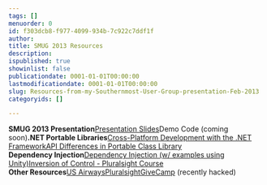 ```yaml
---
tags: []
menuorder: 0
id: f303dcb8-f977-4099-934b-7c922c7ddf1f
author: 
title: SMUG 2013 Resources
description: 
ispublished: true
showinlist: false
publicationdate: 0001-01-01T00:00:00
lastmodificationdate: 0001-01-01T00:00:00
slug: Resources-from-my-Southernmost-User-Group-presentation-Feb-2013
categoryids: []

---
```

**SMUG 2013 Presentation**[Presentation Slides](http://sdrv.ms/VBLTBN)Demo Code (coming soon)**.NET Portable Libraries**[Cross-Platform Development with the .NET Framework](http://msdn.microsoft.com/en-us/library/gg597391.aspx)[API Differences in Portable Class Library](http://msdn.microsoft.com/en-us/library/gg597392.aspx)  
**Dependency Injection**[Dependency Injection (w/ examples using Unity)](http://msdn.microsoft.com/en-us/library/ff921152%28v=PandP.20%29.aspx)[Inversion of Control - Pluralsight Course](http://pluralsight.com/training/courses/TableOfContents?courseName=inversion-of-control&amp;highlight=john-sonmez_dependency-injection*1,2,3,4,0,5,6!john-sonmez_building-an-ioc-container*3!john-sonmez_dependency-inversion*0,1,2,3,4,6,7,9,5,8!john-sonmez_inversion-of-control#dependency-injection)  
**Other Resources**[US Airways](http://www.usairways.com/careers)[Pluralsight](http://pluralsight.com)[GiveCamp](http://givecamp.org) (recently hacked)
